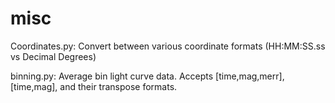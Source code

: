 # misc
Coordinates.py: Convert between various coordinate formats (HH:MM:SS.ss vs Decimal Degrees)

binning.py: Average bin light curve data. Accepts [time,mag,merr], [time,mag], and their transpose formats.

